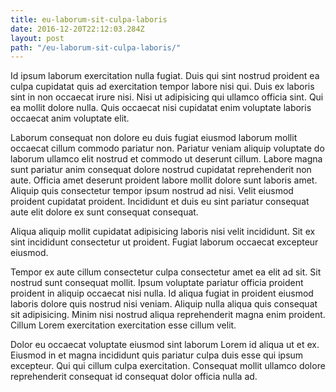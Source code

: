 ```yaml
---
title: eu-laborum-sit-culpa-laboris
date: 2016-12-20T22:12:03.284Z
layout: post
path: "/eu-laborum-sit-culpa-laboris/"
---
```


Id ipsum laborum exercitation nulla fugiat. Duis qui sint nostrud proident ea culpa cupidatat quis ad exercitation tempor labore nisi qui. Duis ex laboris sint in non occaecat irure nisi. Nisi ut adipisicing qui ullamco officia sint. Qui ea mollit dolore nulla. Quis occaecat nisi cupidatat enim voluptate laboris occaecat anim voluptate elit.

Laborum consequat non dolore eu duis fugiat eiusmod laborum mollit occaecat cillum commodo pariatur non. Pariatur veniam aliquip voluptate do laborum ullamco elit nostrud et commodo ut deserunt cillum. Labore magna sunt pariatur anim consequat dolore nostrud cupidatat reprehenderit non aute. Officia amet deserunt proident labore mollit dolore sunt laboris amet. Aliquip quis consectetur tempor ipsum nostrud ad nisi. Velit eiusmod proident cupidatat proident. Incididunt et duis eu sint pariatur consequat aute elit dolore ex sunt consequat consequat.

Aliqua aliquip mollit cupidatat adipisicing laboris nisi velit incididunt. Sit ex sint incididunt consectetur ut proident. Fugiat laborum occaecat excepteur eiusmod.

Tempor ex aute cillum consectetur culpa consectetur amet ea elit ad sit. Sit nostrud sunt consequat mollit. Ipsum voluptate pariatur officia proident proident in aliquip occaecat nisi nulla. Id aliqua fugiat in proident eiusmod laboris dolore quis nostrud nisi veniam. Aliquip nulla aliqua quis consequat sit adipisicing. Minim nisi nostrud aliqua reprehenderit magna enim proident. Cillum Lorem exercitation exercitation esse cillum velit.

Dolor eu occaecat voluptate eiusmod sint laborum Lorem id aliqua ut et ex. Eiusmod in et magna incididunt quis pariatur culpa duis esse qui ipsum excepteur. Qui qui cillum culpa exercitation. Consequat mollit ullamco dolore reprehenderit consequat id consequat dolor officia nulla ad.
